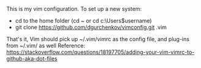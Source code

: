 This is my vim configuration. 
To set up a new system:
- cd to the home folder (cd ~ or cd c:\Users\$username)
- git clone https://github.com/dgurchenkov/vimconfig.git .vim

That's it, Vim should pick up ~/.vim/vimrc as the config file, and plug-ins from ~/.vim/ as well
Reference: https://stackoverflow.com/questions/18197705/adding-your-vim-vimrc-to-github-aka-dot-files

